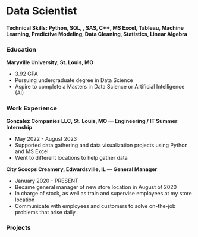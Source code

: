 # Data Scientist

#### Technical Skills: Python, SQL, , SAS, C++, MS Excel, Tableau, Machine Learning, Predictive Modeling, Data Cleaning, Statistics, Linear Algebra

### Education
**Maryville University, St. Louis, MO**
- 3.92  GPA
- Pursuing undergraduate degree in Data Science
- Aspire to complete a Masters in Data Science or Artificial Intelligence (AI)

### Work Experience
**Gonzalez Companies LLC, St. Louis, MO — Engineering / IT  Summer Internship**
- May 2022 - August 2023
- Supported data gathering and data visualization projects using Python and MS Excel
- Went to different locations to help gather data

**City Scoops Creamery, Edwardsville, IL — General  Manager**
- January 2020 - PRESENT
- Became general manager of new store location in August of 2020
- In charge of stock, as well as train and supervise employees at my store location
- Communicate with employees and customers to solve on-the-job problems that arise daily


### Projects




